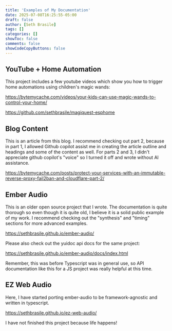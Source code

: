 ```yaml
---
title: 'Examples of My Documentation'
date: 2025-07-08T16:25:55-05:00
draft: false
author: [Seth Brasile]
tags: []
categories: []
showToc: false
comments: false
showCodeCopyButtons: false
---
```


YouTube + Home Automation
---

This project includes a few youtube videos which show you how to trigger home automations using children's magic wands:

https://bytemycache.com/videos/your-kids-can-use-magic-wands-to-control-your-home/

https://github.com/sethbrasile/magiquest-esphome

Blog Content
---

This is an article from this blog. I recommend checking out part 2, because in part 1, I allowed Github copilot assist me in creating the article outline and
headings and some of the content as well. For parts 2 and 3, I didn't appreciate github copilot's "voice" so I turned it off and wrote without AI assistance.

https://bytemycache.com/posts/protect-your-services-with-an-immutable-reverse-proxy-fail2ban-and-cloudflare-part-2/


Ember Audio
---

This is an older open source project that I wrote. The documentation is quite thorough so even though it is quite old, I believe it is a solid public example of
my work. I recommend checking out the "synthesis" and "timing" sections for more advanced examples.

https://sethbrasile.github.io/ember-audio/

Please also check out the yuidoc api docs for the same project:

https://sethbrasile.github.io/ember-audio/docs/index.html

Remember, this was before Typescript was in general use, so API documentation like this for a JS project was really helpful at this time.


EZ Web Audio
---

Here, I have started porting ember-audio to be framework-agnostic and written in typescript.

https://sethbrasile.github.io/ez-web-audio/

I have not finished this project because life happens!
